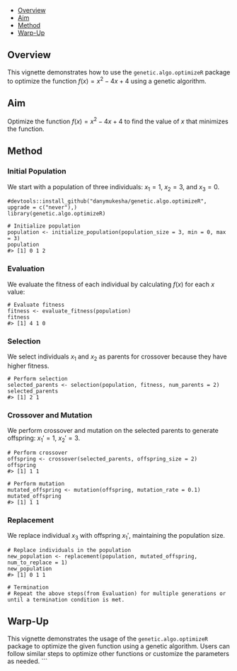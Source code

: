 -   [Overview](#overview)
-   [Aim](#aim)
-   [Method](#method)
-   [Warp-Up](#warp-up)

## Overview

This vignette demonstrates how to use the `genetic.algo.optimizeR`
package to optimize the function *f*(*x*) = *x*<sup>2</sup> − 4*x* + 4
using a genetic algorithm.

## Aim

Optimize the function *f*(*x*) = *x*<sup>2</sup> − 4*x* + 4 to find the
value of *x* that minimizes the function.

## Method

### Initial Population

We start with a population of three individuals: *x*<sub>1</sub> = 1,
*x*<sub>2</sub> = 3, and *x*<sub>3</sub> = 0.

    #devtools::install_github("danymukesha/genetic.algo.optimizeR", upgrade = c("never"),)
    library(genetic.algo.optimizeR)

    # Initialize population
    population <- initialize_population(population_size = 3, min = 0, max = 3)
    population
    #> [1] 0 1 2

### Evaluation

We evaluate the fitness of each individual by calculating *f*(*x*) for
each *x* value:

    # Evaluate fitness
    fitness <- evaluate_fitness(population)
    fitness
    #> [1] 4 1 0

### Selection

We select individuals *x*<sub>1</sub> and *x*<sub>2</sub> as parents for
crossover because they have higher fitness.

    # Perform selection
    selected_parents <- selection(population, fitness, num_parents = 2)
    selected_parents
    #> [1] 2 1

### Crossover and Mutation

We perform crossover and mutation on the selected parents to generate
offspring: *x*<sub>1</sub>′ = 1, *x*<sub>2</sub>′ = 3.

    # Perform crossover
    offspring <- crossover(selected_parents, offspring_size = 2)
    offspring
    #> [1] 1 1

    # Perform mutation
    mutated_offspring <- mutation(offspring, mutation_rate = 0.1)
    mutated_offspring
    #> [1] 1 1

### Replacement

We replace individual *x*<sub>3</sub> with offspring *x*<sub>1</sub>′,
maintaining the population size.

    # Replace individuals in the population
    new_population <- replacement(population, mutated_offspring, num_to_replace = 1)
    new_population
    #> [1] 0 1 1

    # Termination
    # Repeat the above steps(from Evaluation) for multiple generations or until a termination condition is met.

## Warp-Up

This vignette demonstrates the usage of the `genetic.algo.optimizeR`
package to optimize the given function using a genetic algorithm. Users
can follow similar steps to optimize other functions or customize the
parameters as needed. \`\`\`
